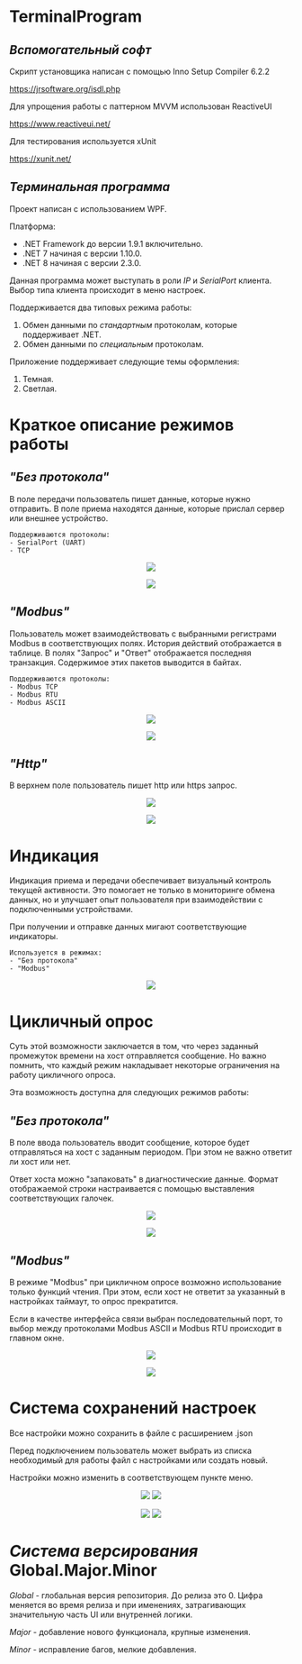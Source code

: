 # TerminalProgram
## *Вспомогательный софт*
Скрипт установщика написан с помощью Inno Setup Compiler 6.2.2

https://jrsoftware.org/isdl.php

Для упрощения работы с паттерном MVVM использован ReactiveUI

https://www.reactiveui.net/

Для тестирования используется xUnit

https://xunit.net/

## *Терминальная программа*
Проект написан с использованием WPF.

Платформа:
- .NET Framework до версии 1.9.1 включительно.
- .NET 7 начиная с версии 1.10.0.
- .NET 8 начиная с версии 2.3.0.

Данная программа может выступать в роли *IP* и *SerialPort* клиента. Выбор типа клиента происходит в меню настроек.

Поддерживается два типовых режима работы:
1. Обмен данными по *стандартным* протоколам, которые поддерживает .NET.
2. Обмен данными по *специальным* протоколам.

Приложение поддерживает следующие темы оформления:
1. Темная.
2. Светлая.

# Краткое описание режимов работы
## *"Без протокола"*
В поле передачи пользователь пишет данные, которые нужно отправить. В поле приема находятся данные, которые прислал сервер или внешнее устройство.

	Поддерживаются протоколы: 
	- SerialPort (UART)
	- TCP

<p align="center">
  <img src="https://github.com/AndreyAbdulkayumov/TerminalProgram/assets/86914394/9308333a-9809-48a1-82c8-4b3eab9acf23" />
</p>

<p align="center">
  <img src="https://github.com/AndreyAbdulkayumov/TerminalProgram/assets/86914394/50abe07d-ae2f-4db1-b98e-964f0fdb0021" />
</p>

## *"Modbus"*
Пользователь может взаимодействовать с выбранными регистрами Modbus в соответствующих полях. История действий отображается в таблице. 
В полях "Запрос" и "Ответ" отображается последняя транзакция. Содержимое этих пакетов выводится в байтах.

	Поддерживаются протоколы: 
	- Modbus TCP
	- Modbus RTU
 	- Modbus ASCII

<p align="center">
  <img src="https://github.com/AndreyAbdulkayumov/TerminalProgram/assets/86914394/28beb694-51c8-4e66-ae40-ba11307413d3" />
</p>

<p align="center">
  <img src="https://github.com/AndreyAbdulkayumov/TerminalProgram/assets/86914394/e55d28ca-127e-402b-81cd-ca8b1594ba7b" />
</p>

## *"Http"*
В верхнем поле пользователь пишет http или https запрос. 

<p align="center">
  <img src="https://github.com/AndreyAbdulkayumov/TerminalProgram/assets/86914394/92bbccba-ff2d-4e4f-834c-e6885d63c7f1" />
</p>

<p align="center">
  <img src="https://github.com/AndreyAbdulkayumov/TerminalProgram/assets/86914394/10dc1aff-62d5-4406-bf4c-a6d815f5e268" />
</p>

# Индикация

Индикация приема и передачи обеспечивает визуальный контроль текущей активности. 
Это помогает не только в мониторинге обмена данных, но и улучшает опыт пользователя при взаимодействии с подключенными устройствами. 

При получении и отправке данных мигают соответствующие индикаторы.

	Используется в режимах: 
	- "Без протокола"
	- "Modbus"
 
<p align="center">
  <img src="https://github.com/AndreyAbdulkayumov/TerminalProgram/assets/86914394/de31a90c-b252-4a95-a526-c5236249560e"/>
</p>

# Цикличный опрос

Суть этой возможности заключается в том, что через заданный промежуток времени на хост отправляется сообщение. 
Но важно помнить, что каждый режим накладывает некоторые ограничения на работу цикличного опроса.

Эта возможность доступна для следующих режимов работы:

## *"Без протокола"*

В поле ввода пользователь вводит сообщение, которое будет отправляться на хост с заданным периодом.
При этом не важно ответит ли хост или нет.

Ответ хоста можно "запаковать" в диагностические данные. 
Формат отображаемой строки настраивается с помощью выставления соответствующих галочек.

<p align="center">
  <img src="https://github.com/AndreyAbdulkayumov/TerminalProgram/assets/86914394/a2bc2a14-ee9a-4910-a340-39e85e082fbf" />
</p>

<p align="center">
  <img src="https://github.com/AndreyAbdulkayumov/TerminalProgram/assets/86914394/f9d8e90c-53b3-4885-8f33-a81059fa6d03" />
</p>

## *"Modbus"*

В режиме "Modbus" при цикличном опросе возможно использование только функций чтения. 
При этом, если хост не ответит за указанный в настройках таймаут, то опрос прекратится.

Если в качестве интерфейса связи выбран последовательный порт, то выбор между протоколами Modbus ASCII и Modbus RTU происходит в главном окне.

<p align="center">
  <img src="https://github.com/AndreyAbdulkayumov/TerminalProgram/assets/86914394/83407b72-c01a-4b0e-9b43-590eac31ce74" />
</p>

<p align="center">
  <img src="https://github.com/AndreyAbdulkayumov/TerminalProgram/assets/86914394/9da913a8-7e5a-4de1-b653-3d8036e63be6" />
</p>

# Система сохранений настроек

Все настройки можно сохранить в файле с расширением .json 

Перед подключением пользователь может выбрать из списка необходимый для работы файл с настройками или создать новый.

Настройки можно изменить в соответствующем пункте меню.

<p align="center">
  <img src="https://github.com/AndreyAbdulkayumov/TerminalProgram/assets/86914394/4eb62085-2d01-4dc4-8369-d5b4736a9646" />
  <img src="https://github.com/AndreyAbdulkayumov/TerminalProgram/assets/86914394/f6c5a88b-2aa2-4a6a-912d-1d9c33c9d3e5" />
</p>

<p align="center">
  <img src="https://github.com/AndreyAbdulkayumov/TerminalProgram/assets/86914394/e794d857-cebb-4337-86da-e0e587024c76" />
  <img src="https://github.com/AndreyAbdulkayumov/TerminalProgram/assets/86914394/a54abbfb-7634-4c89-9b55-21d9accd2062" />
</p>

# *Система версирования* Global.Major.Minor

*Global* - глобальная версия репозитория. До релиза это 0. Цифра меняется во время релиза и при именениях, затрагивающих значительную часть UI или внутренней логики.

*Major* - добавление нового функционала, крупные изменения.

*Minor* - исправление багов, мелкие добавления.
